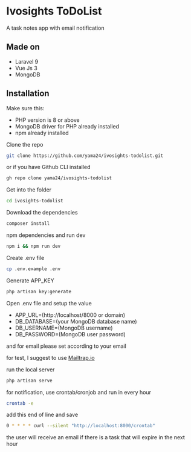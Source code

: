 
# Ivosights ToDoList

A task notes app with email notification


## Made on

 - Laravel 9
 - Vue Js 3
 - MongoDB

## Installation

Make sure this:

- PHP version is 8 or above
- MongoDB driver for PHP already installed
- npm already installed

Clone the repo

```bash
git clone https://github.com/yama24/ivosights-todolist.git
```

or if you have Github CLI installed

```bash
gh repo clone yama24/ivosights-todolist
```

Get into the folder

```bash
cd ivosights-todolist
```

Download the dependencies

```bash
composer install
```

npm dependencies and run dev

```bash
npm i && npm run dev
```

Create .env file

```bash
cp .env.example .env
```

Generate APP_KEY

```bash
php artisan key:generate
```

Open .env file and setup the value

- APP_URL=(http://localhost/8000 or domain)
- DB_DATABASE=(your MongoDB database name)
- DB_USERNAME=(MongoDB username)
- DB_PASSWORD=(MongoDB user password)

and for email please set according to your email 

for test, I suggest to use [Mailtrap.io](https://mailtrap.io/)

run the local server

```bash
php artisan serve
```

for notification, use crontab/cronjob and run in every hour

```bash
crontab -e
```

add this end of line and save

```bash
0 * * * * curl --silent "http://localhost:8000/crontab"
```

the user will receive an email if there is a task that will expire in the next hour